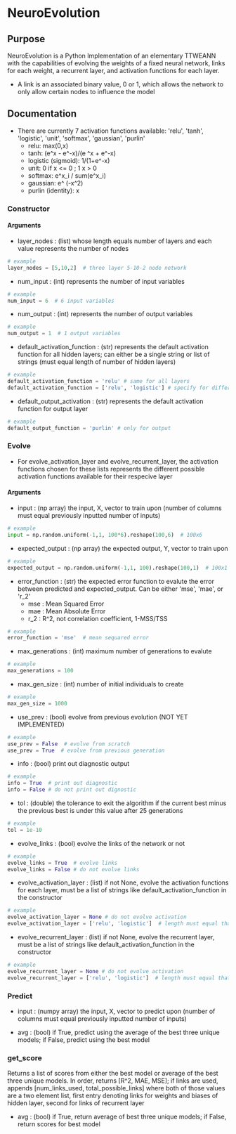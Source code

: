 # NeuroEvolution
## Purpose ##
NeuroEvolution is a Python Implementation of an elementary TTWEANN with the capabilities of evolving the weights of a fixed neural network, links for each weight, a recurrent layer, and activation functions for each layer. 

- A link is an associated binary value, 0 or 1, which allows the network to only allow certain nodes to influence the model

## Documentation
- There are currently 7 activation functions available: 'relu', 'tanh', 'logistic', 'unit', 'softmax', 'gaussian', 'purlin'
    - relu: max(0,x)
    - tanh: (e^x - e^-x)/(e ^x + e^-x)
    - logistic (sigmoid): 1/(1+e^-x)
    - unit: 0 if x <= 0 ; 1 x > 0
    - softmax: e^x_i / sum(e^x_i)
    - gaussian: e^ (-x^2)
    - purlin (identity): x

### Constructor 
#### Arguments
- layer_nodes : (list) whose length equals number of layers and each value represents the number of nodes
```python
# example
layer_nodes = [5,10,2]  # three layer 5-10-2 node network
```
- num_input : (int) represents the number of input variables
```python
# example
num_input = 6  # 6 input variables
```
- num_output : (int) represents the number of output variables
```python
# example
num_output = 1  # 1 output variables
```
- default_activation_function : (str) represents the default activation function for all hidden layers; can either be a single string or list of strings (must equal length of number of hidden layers)
```python
# example
default_activation_function = 'relu' # same for all layers
default_activation_function = ['relu', 'logistic'] # specify for different layers
```
- default_output_activation : (str) represents the default activation function for output layer
```python
# example
default_output_function = 'purlin' # only for output
```
### Evolve
- For evolve_activation_layer and evolve_recurrent_layer, the activation functions chosen for these lists represents the different possible activation functions available for their respecive layer

#### Arguments
- input : (np array) the input, X, vector to train upon (number of columns must equal previously inputted number of inputs)
```python
# example
input = np.random.uniform(-1,1, 100*6).reshape(100,6)  # 100x6 
```
- expected_output : (np array) the expected output, Y, vector to train upon 
```python
# example
expected_output = np.random.uniform(-1,1, 100).reshape(100,1)  # 100x1
```
- error_function : (str) the expected error function to evalute the error between predicted and expected_output. Can be either 'mse', 'mae', or 'r_2'
    - mse : Mean Squared Error
    - mae : Mean Absolute Error
    - r_2 : R^2, not correlation coefficient, 1-MSS/TSS
```python
# example
error_function = 'mse'  # mean sequared error
```
- max_generations : (int) maximum number of generations to evalute
```python
# example
max_generations = 100
```
- max_gen_size : (int) number of initial individuals to create
```python
# example
max_gen_size = 1000
```
- use_prev : (bool) evolve from previous evolution (NOT YET IMPLEMENTED)
```python
# example
use_prev = False  # evolve from scratch
use_prev = True  # evolve from previous generation
```
- info : (bool) print out diagnostic output
```python
# example
info = True  # print out diagnostic
info = False # do not print out dignostic
```
- tol : (double) the tolerance to exit the algorithm if the current best minus the previous best is under this value after 25 generations
```python
# example
tol = 1e-10
```
- evolve_links : (bool) evolve the links of the network or not
```python
# example
evolve_links = True  # evolve links
evolve_links = False # do not evolve links
```
- evolve_activation_layer : (list) if not None, evolve the activation functions for each layer, must be a list of strings like default_activation_function in the constructor
```python
# example
evolve_activation_layer = None # do not evolve activation 
evolve_activation_layer = ['relu', 'logistic']  # length must equal that of hidden layers
```
- evolve_recurrent_layer : (list) if not None, evolve the recurrent layer, must be a list of strings like default_activation_function in the constructor
```python
# example
evolve_recurrent_layer = None # do not evolve activation 
evolve_recurrent_layer = ['relu', 'logistic']  # length must equal that of hidden layers
```
### Predict
- input : (numpy array) the input, X, vector to predict upon (number of columns must equal previously inputted number of inputs)

- avg : (bool) if True, predict using the average of the best three unique models; if False, predict using the best model

### get_score
Returns a list of scores from either the best model or average of the best three unique models. In order, returns [R^2, MAE, MSE]; if links are used, appends [num_links_used, total_possible_links] where both of those values are a two element list, first entry denoting links for weights and biases of hidden layer, second for links of recurrent layer
- avg : (bool) if True, return average of best three unique models; if False, return scores for best model
